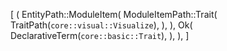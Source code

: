 [
    (
        EntityPath::ModuleItem(
            ModuleItemPath::Trait(
                TraitPath(`core::visual::Visualize`),
            ),
        ),
        Ok(
            DeclarativeTerm(`core::basic::Trait`),
        ),
    ),
]